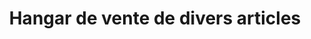 ---
title: "Hangar de vente de divers articles"
url: /macenta/hangar-de-vente-de-divers-articles/
shop: commodité
---